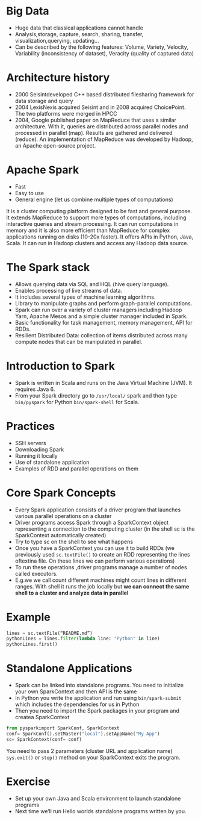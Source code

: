 # Big Data

- Huge data that classical applications cannot handle
- Analysis,storage, capture, search, sharing, transfer, visualization,querying, updating...
- Can be described by the following features: Volume, Variety, Velocity, Variability (inconsistency of dataset), Veracity (quality of captured data)


# Architecture history

- 2000 Seisintdeveloped C++ based distributed filesharing framework for data storage and query
- 2004 LexisNexis acquired Seisint and in 2008 acquired ChoicePoint. The two platforms were merged in HPCC 
- 2004, Google published paper on MapReduce that uses a similar architecture. With it, queries are distributed across parallel nodes and processed in parallel (map). Results are gathered and delivered (reduce). An implementation of MapReduce was developed by Hadoop, an Apache open-source project.


# Apache Spark

- Fast
- Easy to use
- General engine (let us combine multiple types of computations)

It is a cluster computing platform designed to be fast and general purpose.
It extends MapReduce to support more types of computations, including interactive queries and stream processing. It can run computations in memory and it is also more efficient than MapReduce for complex applications running on disks (10-20x faster).
It offers APIs in Python, Java, Scala. It can run in Hadoop clusters and access any Hadoop data source.


# The Spark stack

- Allows querying data via SQL and HQL (hive query language).
- Enables processing of live streams of data. 
- It includes several types of machine learning algorithms.
- Library to manipulate graphs and perform graph-parallel computations.
- Spark can run over a variety of cluster managers including Hadoop Yarn, Apache Mesos and a simple cluster manager included in Spark.
- Basic functionality for task management, memory management, API for RDDs. 
- 
  Resilient Distributed Data: collection of items distributed across many compute nodes that can be manipulated in parallel.


# Introduction to Spark

- Spark is written in Scala and runs on the Java Virtual Machine (JVM). It requires Java 6.
- From your Spark directory go to `/usr/local/` spark and then type `bin/pyspark` for Python `bin/spark-shell` for Scala.


# Practices

- SSH servers
- Downloading Spark
- Running it locally
- Use of standalone application
- Examples of RDD and parallel operations on them


# Core Spark Concepts

- Every Spark application consists of a driver program that launches various parallel operations on a cluster
- Driver programs access Spark through a SparkContext object representing a connection to the computing cluster (in the shell sc is the SparkContext automatically created)
- Try to type sc on the shell to see what happens
- Once you have a SparkContext you can use it to build RDDs (we previously used `sc.textFile()` to create an RDD representing the lines oftextina file. On these lines we can perform various operations)
- To run these operations ,driver programs manage a number of nodes called executors.
- E.g.we we call count different machines might count lines in different ranges. With shell it runs the job locally but **we can connect the same shell to a cluster and analyze data in parallel**


# Example

 

```python
lines = sc.textFile(“README.md”)
pythonLines = lines.filter(lambda line: "Python" in line)
pythonLines.first()

```

# Standalone Applications

- Spark can be linked into standalone programs. You need to initialize your own SparkContext and then API is the same
- In Python you write the application and run using `bin/spark-submit` which includes the dependencies for us in Python
- Then you need to import the Spark packages in your program and createa SparkContext

```python
from pysparkimport SparkConf, SparkContext
conf= SparkConf().setMaster("local").setAppName("My App")
sc= SparkContext(conf= conf)
```
You need to pass 2 parameters (cluster URL and application name) `sys.exit()` or `stop()` method on your SparkContext exits the program.

# Exercise

- Set up your own Java and Scala environment to launch standalone programs
- Next time we’ll run Hello worlds standalone programs written by you.


